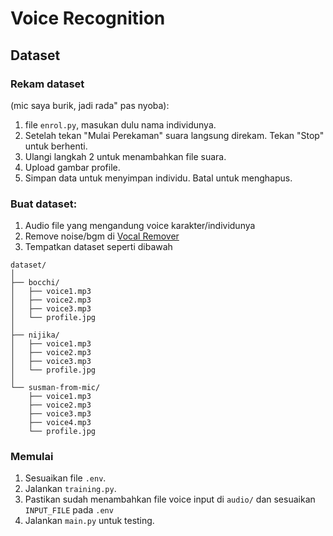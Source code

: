 # Voice Recognition

## Dataset

### Rekam dataset
(mic saya burik, jadi rada" pas nyoba):
1. file `enrol.py`, masukan dulu nama individunya.
2. Setelah tekan "Mulai Perekaman" suara langsung direkam. Tekan "Stop" untuk berhenti.
3. Ulangi langkah 2 untuk menambahkan file suara.
4. Upload gambar profile.
5. Simpan data untuk menyimpan individu. Batal untuk menghapus.

### Buat dataset:
1. Audio file yang mengandung voice karakter/individunya
2. Remove noise/bgm di [Vocal Remover](https://vocalremover.org/)
3. Tempatkan dataset seperti dibawah


```
dataset/
│
├── bocchi/
│   ├── voice1.mp3
│   ├── voice2.mp3
│   ├── voice3.mp3
│   └── profile.jpg
│
├── nijika/
│   ├── voice1.mp3
│   ├── voice2.mp3
│   ├── voice3.mp3
│   └── profile.jpg
│
└── susman-from-mic/
    ├── voice1.mp3
    ├── voice2.mp3
    ├── voice3.mp3
    ├── voice4.mp3
    └── profile.jpg

```

### Memulai

1. Sesuaikan file `.env`.
2. Jalankan `training.py`.
3. Pastikan sudah menambahkan file voice input di `audio/` dan sesuaikan `INPUT_FILE` pada `.env`
4. Jalankan `main.py` untuk testing.